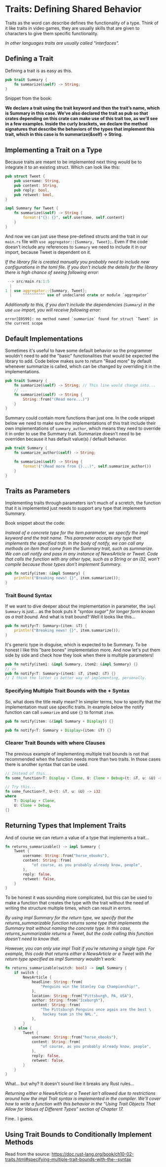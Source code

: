 # Traits: Defining Shared Behavior

Traits as the word can describe defines the functionality of a type. Think of it like traits in video games, they are usually skills that are given to characters to give them specific functionality.

*In other languages traits are usually called "interfaces".*

## Defining a Trait

Defining a trait is as easy as this.

```Rust
pub trait Summary {
    fn summarize(&self) -> String;
}
```

Snippet from the book:

**We declare a trait using the trait keyword and then the trait’s name, which is Summary in this case. We’ve also declared the trait as pub so that crates depending on this crate can make use of this trait too, as we’ll see in a few examples. Inside the curly brackets, we declare the method signatures that describe the behaviors of the types that implement this trait, which in this case is fn summarize(&self) -> String.**

## Implementing a Trait on a Type

Because traits are meant to be implemented next thing would be to integrate it to an existing struct. Which can look like this:

```Rust
pub struct Tweet {
    pub username: String,
    pub content: String,
    pub reply: bool,
    pub retweet: bool,
}

impl Summary for Tweet {
    fn summarize(&self) -> String {
        format!("{}: {}", self.username, self.content)
    }
}
```

And now we can just use these pre-defined structs and the trait in our `main.rs` file with `use aggregator::{Summary, Tweet};`. Even if the code doesn't include any references to `Summary` we need to include it in our import, because Tweet is dependent on it. 

*If the library file is created manually you probably need to include new configurations in the toml file. If you don't include the details for the library there is high chance of seeing following error:*

```rs
 --> src/main.rs:1:5
  |
1 | use aggregator::{Summary, Tweet};
  |     ^^^^^^^^^^ use of undeclared crate or module `aggregator`
```

*Additionally to this, if you don't include the dependencies (`Summary`) in the use `use` import, you will receive following error:*

``
error[E0599]: no method named `summarize` found for struct `Tweet` in the current scope
``

## Default Implementations

Sometimes it's useful to have some default behavior so the programmer wouldn't need to add the "basic" functionalities that would be expected the library to add. Code below makes sure to return "Read more" by default whenever summarize is called, which can be changed by overriding it in the implementations.

```rs
pub trait Summary {
    fn summarize(&self) -> String; // This line would change into...
    // ...
    fn summarize(&self) -> String {
        String::from("(Read more...)")
    }
}
```

Summary could contain more functions than just one. In the code snippet below we need to make sure the implementations of this trait include their own implementations of `summary_author`, which means they need to override it in order to use the Summary trait. Summarize doesn't need to be overriden because it has default value(s) / default behavior.

```rs
pub trait Summary {
    fn summarize_author(&self) -> String;

    fn summarize(&self) -> String {
        format!("(Read more from {}...)", self.summarize_author())
    }
}
```

## Traits as Parameters

Implementing traits through parameters isn't much of a scretch, the function that it is implemented just needs to support any type that implements Summary.

Book snippet about the code:

*Instead of a concrete type for the item parameter, we specify the impl keyword and the trait name. This parameter accepts any type that implements the specified trait. In the body of notify, we can call any methods on item that come from the Summary trait, such as summarize. We can call notify and pass in any instance of NewsArticle or Tweet. Code that calls the function with any other type, such as a String or an i32, won’t compile because those types don’t implement Summary.*

```rs
pub fn notify(item: &impl Summary) {
    println!("Breaking news! {}", item.summarize());
}
```

### Trait Bound Syntax

If we want to dive deeper about the implementation in parameter, the `ìmpl Summary` is just... as the book puts it *"syntax sugar" for longer form known as a trait bound.* And what is trait bound? Well it looks like this...

```rs
pub fn notify<T: Summary>(item: &T) {
    println!("Breaking news! {}", item.summarize());
}
```

It's generic type in disguise, which is expected to be Summary. To be honest I like this "bare bones" implementation more. And now let's put them side by side and check how they look when there is multiple parameters!

```rs
pub fn notify(item1: &impl Summary, item2: &impl Summary) {}
// vs
pub fn notify<T: Summary>(item1: &T, item2: &T) {}
// I think the latter is better way of implementing, personally.
```

### Specifying Multiple Trait Bounds with the + Syntax

So, what does the title really mean? In simpler terms, how to specify that the implementation must use specific traits. In example below the notify function can call `summarize` and use `{}` to format `item`.

```rs
pub fn notify(item: &(impl Summary + Display)) {}

pub fn notify<T: Summary + Display>(item: &T) {}
```

### Clearer Trait Bounds with where Clauses

The previous example of implementing multiple trait bounds is not that recommended when the function needs more than two traits. In those cases there is another syntax that can be used.

```rs
// Instead of this...
fn some_function<T: Display + Clone, U: Clone + Debug>(t: &T, u: &U) -> i32 {}

// Try this...
fn some_function<T, U>(t: &T, u: &U) -> i32
where
    T: Display + Clone,
    U: Clone + Debug,
{}
```

## Returning Types that Implement Traits

And of course we can return a value of a type that implements a trait...

```rs
fn returns_summarizable() -> impl Summary {
    Tweet {
        username: String::from("horse_ebooks"),
        content: String::from(
            "of course, as you probably already know, people",
        ),
        reply: false,
        retweet: false,
    }
}
```

To be honest it was sounding more complicated, but this can be used to make a function that creates the type with the trait without the need of writing the structure multiple times, which can result in errors.

*By using impl Summary for the return type, we specify that the returns_summarizable function returns some type that implements the Summary trait without naming the concrete type. In this case, returns_summarizable returns a Tweet, but the code calling this function doesn’t need to know that.*

*However, you can only use impl Trait if you’re returning a single type. For example, this code that returns either a NewsArticle or a Tweet with the return type specified as impl Summary wouldn’t work:*

```rs
fn returns_summarizable(switch: bool) -> impl Summary {
    if switch {
        NewsArticle {
            headline: String::from(
                "Penguins win the Stanley Cup Championship!",
            ),
            location: String::from("Pittsburgh, PA, USA"),
            author: String::from("Iceburgh"),
            content: String::from(
                "The Pittsburgh Penguins once again are the best \
                 hockey team in the NHL.",
            ),
        }
    } else {
        Tweet {
            username: String::from("horse_ebooks"),
            content: String::from(
                "of course, as you probably already know, people",
            ),
            reply: false,
            retweet: false,
        }
    }
}
```

What... but why? It doesn't sound like it breaks any Rust rules...

*Returning either a NewsArticle or a Tweet isn’t allowed due to restrictions around how the impl Trait syntax is implemented in the compiler. We’ll cover how to write a function with this behavior in the “Using Trait Objects That Allow for Values of Different Types” section of Chapter 17.*

Fine.. I guess.

## Using Trait Bounds to Conditionally Implement Methods

Read from the source: https://doc.rust-lang.org/book/ch10-02-traits.html#specifying-multiple-trait-bounds-with-the--syntax